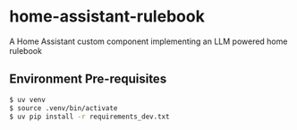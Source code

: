 # home-assistant-rulebook

A Home Assistant custom component implementing an LLM powered home rulebook

## Environment Pre-requisites

```bash
$ uv venv
$ source .venv/bin/activate
$ uv pip install -r requirements_dev.txt
```
